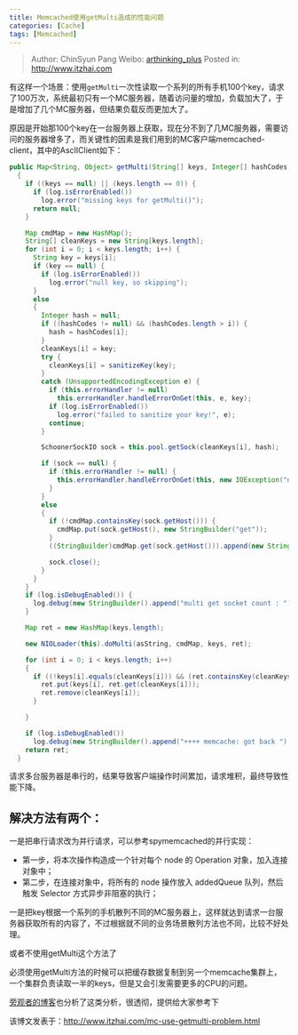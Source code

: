 ```yaml
---
title: Memcached使用getMulti造成的性能问题
categories: [Cache]
tags: [Memcached]
---
```


> Author: ChinSyun Pang
> Weibo: [arthinking_plus](http://weibo.com/arthinkingplus)
> Posted in: http://www.itzhai.com

有这样一个场景：使用`getMulti`一次性读取一个系列的所有手机100个key，请求了100万次，系统最初只有一个MC服务器，随着访问量的增加，负载加大了，于是增加了几个MC服务器，但结果负载反而更加大了。

原因是开始那100个key在一台服务器上获取，现在分不到了几MC服务器，需要访问的服务器增多了，而关键性的因素是我们用到的MC客户端memcached-client，其中的AscIIClient如下：    

```Java
public Map<String, Object> getMulti(String[] keys, Integer[] hashCodes, boolean asString)
  {
    if ((keys == null) || (keys.length == 0)) {
      if (log.isErrorEnabled())
        log.error("missing keys for getMulti()");
      return null;
    }

    Map cmdMap = new HashMap();
    String[] cleanKeys = new String[keys.length];
    for (int i = 0; i < keys.length; i++) {
      String key = keys[i];
      if (key == null) {
        if (log.isErrorEnabled())
          log.error("null key, so skipping");
      }
      else
      {
        Integer hash = null;
        if ((hashCodes != null) && (hashCodes.length > i)) {
          hash = hashCodes[i];
        }
        cleanKeys[i] = key;
        try {
          cleanKeys[i] = sanitizeKey(key);
        }
        catch (UnsupportedEncodingException e) {
          if (this.errorHandler != null)
            this.errorHandler.handleErrorOnGet(this, e, key);
          if (log.isErrorEnabled())
            log.error("failed to sanitize your key!", e);
          continue;
        }

        SchoonerSockIO sock = this.pool.getSock(cleanKeys[i], hash);

        if (sock == null) {
          if (this.errorHandler != null) {
            this.errorHandler.handleErrorOnGet(this, new IOException("no socket to server available"), key);
          }
        }
        else
        {
          if (!cmdMap.containsKey(sock.getHost())) {
            cmdMap.put(sock.getHost(), new StringBuilder("get"));
          }
          ((StringBuilder)cmdMap.get(sock.getHost())).append(new StringBuilder().append(" ").append(cleanKeys[i]).toString());

          sock.close();
        }
      }
    }
    if (log.isDebugEnabled()) {
      log.debug(new StringBuilder().append("multi get socket count : ").append(cmdMap.size()).toString());
    }

    Map ret = new HashMap(keys.length);

    new NIOLoader(this).doMulti(asString, cmdMap, keys, ret);

    for (int i = 0; i < keys.length; i++)
    {
      if ((!keys[i].equals(cleanKeys[i])) && (ret.containsKey(cleanKeys[i]))) {
        ret.put(keys[i], ret.get(cleanKeys[i]));
        ret.remove(cleanKeys[i]);
      }

    }

    if (log.isDebugEnabled())
      log.debug(new StringBuilder().append("++++ memcache: got back ").append(ret.size()).append(" results").toString());
    return ret;
  }   
```

请求多台服务器是串行的，结果导致客户端操作时间累加，请求堆积，最终导致性能下降。

## 解决方法有两个：

一是把串行请求改为并行请求，可以参考spymemcached的并行实现：    
* 第一步，将本次操作构造成一个针对每个 node 的 Operation 对象，加入连接对象中；    
* 第二步，在连接对象中，将所有的 node 操作放入 addedQueue 队列，然后触发 Selector 方式异步非阻塞的执行；

一是把key根据一个系列的手机散列不同的MC服务器上，这样就达到请求一台服务器获取所有的内容了，不过根据就不同的业务场景散列方法也不同，比较不好处理。

或者不使用getMulti这个方法了

必须使用getMulti方法的时候可以把缓存数据复制到另一个memcache集群上，一个集群负责读取一半的keys，但是又会引发需要更多的CPU的问题。

[旁观者的博客](http://www.cnblogs.com/zhengyun_ustc/p/multigethole.html "旁观者的博客")也分析了这类分析，很透彻，提供给大家参考下


该博文发表于：http://www.itzhai.com/mc-use-getmulti-problem.html




